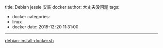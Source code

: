 title: Debian jessie 安装 docker
author: 大丈夫没问题
tags:
  - docker
categories:
  - linux
  - docker
date: 2018-12-20 11:31:00
---
[debian-install-docker.sh](https://gist.githubusercontent.com/wancaibida/ea62205bd8de64860054ca8895cbb2b0/raw/6dbb41ec6b0ee281c93065aa0a15bc18e50a5804/debian-install-docker.sh)

